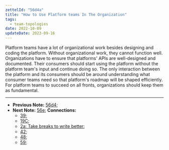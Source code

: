 ```yaml
---
zettelId: "56d4a"
title: "How to Use Platform teams In The Organization"
tags:
  - team-topologies
date: 2022-10-09
updateDate: 2023-09-16
---
```


Platform teams have a lot of organizational work besides designing and coding the platform. Without organizational work, they cannot function well. Organizations have to ensure that platforms' APIs are well-designed and documented. Their consumers should start using the platform without the platform team's input and continue doing so. The only interaction between the platform and its consumers should be around understanding what consumer teams need so that platform's roadmap will be shaped efficiently. For platform teams to succeed on all fronts, organizations should keep them as fundamental.

---

- **Previous Note:** [56d4](/notes/56d4/);
- **Next Note:** [56e](/notes/56e/);
**Connections:**
  - [39](/notes/39/);
  - [19C](/notes/19c/);
  - [2a: Take breaks to write better](/notes/2a/);
  - [42](/notes/42/);
  - [48](/notes/48/);
  - [59](/notes/59/);
